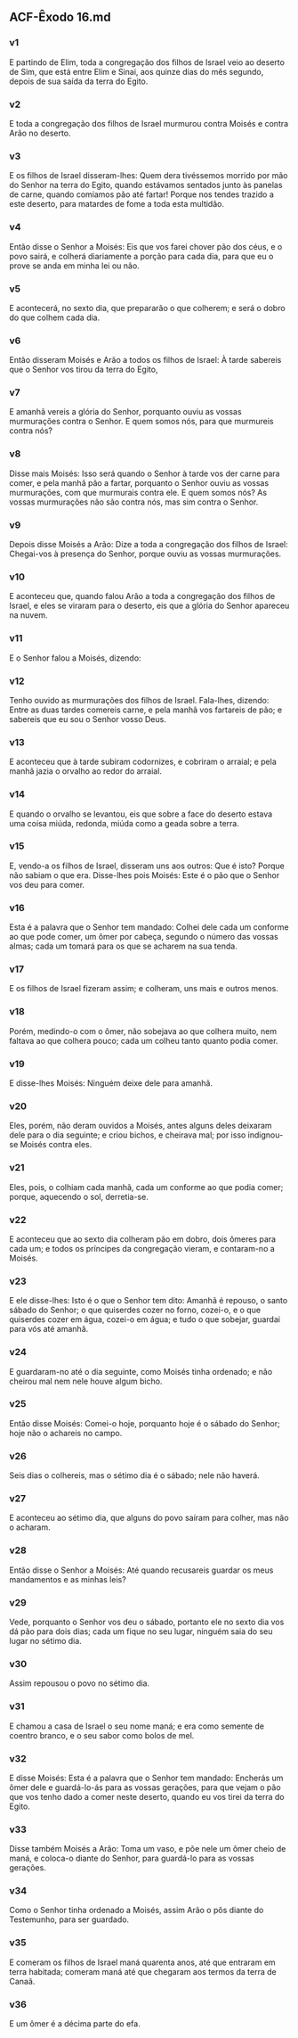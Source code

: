 ## ACF-Êxodo 16.md
### v1
 E partindo de Elim, toda a congregação dos filhos de Israel veio ao deserto de Sim, que está entre Elim e Sinai, aos quinze dias do mês segundo, depois de sua saída da terra do Egito.
### v2
 E toda a congregação dos filhos de Israel murmurou contra Moisés e contra Arão no deserto.
### v3
 E os filhos de Israel disseram-lhes: Quem dera tivéssemos morrido por mão do Senhor na terra do Egito, quando estávamos sentados junto às panelas de carne, quando comíamos pão até fartar! Porque nos tendes trazido a este deserto, para matardes de fome a toda esta multidão.
### v4
 Então disse o Senhor a Moisés: Eis que vos farei chover pão dos céus, e o povo sairá, e colherá diariamente a porção para cada dia, para que eu o prove se anda em minha lei ou não.
### v5
 E acontecerá, no sexto dia, que prepararão o que colherem; e será o dobro do que colhem cada dia.
### v6
 Então disseram Moisés e Arão a todos os filhos de Israel: À tarde sabereis que o Senhor vos tirou da terra do Egito,
### v7
 E amanhã vereis a glória do Senhor, porquanto ouviu as vossas murmurações contra o Senhor. E quem somos nós, para que murmureis contra nós?
### v8
 Disse mais Moisés: Isso será quando o Senhor à tarde vos der carne para comer, e pela manhã pão a fartar, porquanto o Senhor ouviu as vossas murmurações, com que murmurais contra ele. E quem somos nós? As vossas murmurações não são contra nós, mas sim contra o Senhor.
### v9
 Depois disse Moisés a Arão: Dize a toda a congregação dos filhos de Israel: Chegai-vos à presença do Senhor, porque ouviu as vossas murmurações.
### v10
 E aconteceu que, quando falou Arão a toda a congregação dos filhos de Israel, e eles se viraram para o deserto, eis que a glória do Senhor apareceu na nuvem.
### v11
 E o Senhor falou a Moisés, dizendo:
### v12
 Tenho ouvido as murmurações dos filhos de Israel. Fala-lhes, dizendo: Entre as duas tardes comereis carne, e pela manhã vos fartareis de pão; e sabereis que eu sou o Senhor vosso Deus.
### v13
 E aconteceu que à tarde subiram codornizes, e cobriram o arraial; e pela manhã jazia o orvalho ao redor do arraial.
### v14
 E quando o orvalho se levantou, eis que sobre a face do deserto estava uma coisa miúda, redonda, miúda como a geada sobre a terra.
### v15
 E, vendo-a os filhos de Israel, disseram uns aos outros: Que é isto? Porque não sabiam o que era. Disse-lhes pois Moisés: Este é o pão que o Senhor vos deu para comer.
### v16
 Esta é a palavra que o Senhor tem mandado: Colhei dele cada um conforme ao que pode comer, um ômer por cabeça, segundo o número das vossas almas; cada um tomará para os que se acharem na sua tenda.
### v17
 E os filhos de Israel fizeram assim; e colheram, uns mais e outros menos.
### v18
 Porém, medindo-o com o ômer, não sobejava ao que colhera muito, nem faltava ao que colhera pouco; cada um colheu tanto quanto podia comer.
### v19
 E disse-lhes Moisés: Ninguém deixe dele para amanhã.
### v20
 Eles, porém, não deram ouvidos a Moisés, antes alguns deles deixaram dele para o dia seguinte; e criou bichos, e cheirava mal; por isso indignou-se Moisés contra eles.
### v21
 Eles, pois, o colhiam cada manhã, cada um conforme ao que podia comer; porque, aquecendo o sol, derretia-se.
### v22
 E aconteceu que ao sexto dia colheram pão em dobro, dois ômeres para cada um; e todos os príncipes da congregação vieram, e contaram-no a Moisés.
### v23
 E ele disse-lhes: Isto é o que o Senhor tem dito: Amanhã é repouso, o santo sábado do Senhor; o que quiserdes cozer no forno, cozei-o, e o que quiserdes cozer em água, cozei-o em água; e tudo o que sobejar, guardai para vós até amanhã.
### v24
 E guardaram-no até o dia seguinte, como Moisés tinha ordenado; e não cheirou mal nem nele houve algum bicho.
### v25
 Então disse Moisés: Comei-o hoje, porquanto hoje é o sábado do Senhor; hoje não o achareis no campo.
### v26
 Seis dias o colhereis, mas o sétimo dia é o sábado; nele não haverá.
### v27
 E aconteceu ao sétimo dia, que alguns do povo saíram para colher, mas não o acharam.
### v28
 Então disse o Senhor a Moisés: Até quando recusareis guardar os meus mandamentos e as minhas leis?
### v29
 Vede, porquanto o Senhor vos deu o sábado, portanto ele no sexto dia vos dá pão para dois dias; cada um fique no seu lugar, ninguém saia do seu lugar no sétimo dia.
### v30
 Assim repousou o povo no sétimo dia.
### v31
 E chamou a casa de Israel o seu nome maná; e era como semente de coentro branco, e o seu sabor como bolos de mel.
### v32
 E disse Moisés: Esta é a palavra que o Senhor tem mandado: Encherás um ômer dele e guardá-lo-ás para as vossas gerações, para que vejam o pão que vos tenho dado a comer neste deserto, quando eu vos tirei da terra do Egito.
### v33
 Disse também Moisés a Arão: Toma um vaso, e põe nele um ômer cheio de maná, e coloca-o diante do Senhor, para guardá-lo para as vossas gerações.
### v34
 Como o Senhor tinha ordenado a Moisés, assim Arão o pôs diante do Testemunho, para ser guardado.
### v35
 E comeram os filhos de Israel maná quarenta anos, até que entraram em terra habitada; comeram maná até que chegaram aos termos da terra de Canaã.
### v36
 E um ômer é a décima parte do efa.
